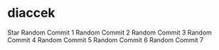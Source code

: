 # diaccek
Star
Random Commit 1
Random Commit 2
Random Commit 3
Random Commit 4
Random Commit 5
Random Commit 6
Random Commit 7
